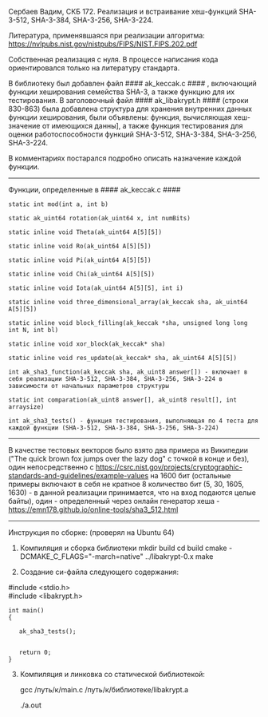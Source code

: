 Сербаев Вадим, СКБ 172. Реализация и встраивание хеш-функций SHA-3-512, SHA-3-384, SHA-3-256, SHA-3-224.

Литература, применявшаяся при реализации алгоритма: https://nvlpubs.nist.gov/nistpubs/FIPS/NIST.FIPS.202.pdf

Собственная реализация с нуля. В процессе написания кода ориентировался только на литературу стандарта.

В библиотеку был добавлен файл #### ak_keccak.c #### , включающий функции хеширования семейства SHA-3, а также функцию для их тестирования.
В заголовочный файл #### ak_libakrypt.h #### (строки 830-863) была добавлена структура для хранения внутренних данных функции хеширования, были объявлены: функция, вычисляющая хеш-значение от имеющихся данны], а также функция тестирования для оценки работоспособности функций SHA-3-512, SHA-3-384, SHA-3-256, SHA-3-224.  

В комментариях постарался подробно описать назначение каждой функции.

--------------------------------------------------------------------
Функции, определенные в #### ak_keccak.c ####

    static int mod(int a, int b)

    static ak_uint64 rotation(ak_uint64 x, int numBits) 

    static inline void Theta(ak_uint64 A[5][5])

    static inline void Ro(ak_uint64 A[5][5])

    static inline void Pi(ak_uint64 A[5][5])

    static inline void Chi(ak_uint64 A[5][5])

    static inline void Iota(ak_uint64 A[5][5], int i)

    static inline void three_dimensional_array(ak_keccak sha, ak_uint64 A[5][5])

    static inline void block_filling(ak_keccak *sha, unsigned long long int N, int bl)

    static inline void xor_block(ak_keccak* sha)

    static inline void res_update(ak_keccak* sha, ak_uint64 A[5][5])

    int ak_sha3_function(ak_keccak sha, ak_uint8 answer[]) - включает в себя реализации SHA-3-512, SHA-3-384, SHA-3-256, SHA-3-224 в зависимости от начальных параметров структуры

    static int comparation(ak_uint8 answer[], ak_uint8 result[], int arraysize)

    int ak_sha3_tests() - функция тестирования, выполняющая по 4 теста для каждой функции (SHA-3-512, SHA-3-384, SHA-3-256, SHA-3-224) 
    
--------------------------------------------------------------------
В качестве тестовых векторов было взято два примера из Википедии ("The quick brown fox jumps over the lazy dog" с точкой в конце и без), один непосредственно с https://csrc.nist.gov/projects/cryptographic-standards-and-guidelines/example-values на 1600 бит (остальные примеры включают в себя не кратное 8 количество бит (5, 30, 1605, 1630) - в данной реализации принимается, что на вход подаются целые байты), один - определенный через онлайн генератор хеша - https://emn178.github.io/online-tools/sha3_512.html 

--------------------------------------------------------------------

Инструкция по сборке: (проверял на Ubuntu 64)
1. Компиляция и сборка библиотеки
mkdir build
cd build
cmake -DCMAKE_C_FLAGS="-march=native" ../libakrypt-0.x
make

2. Создание си-файла следующего содержания:


#include <stdio.h>    
#include <libakrypt.h>

    int main()                  
    {                

       ak_sha3_tests();


       return 0;
    }
3. Компиляция и линковка со статической библиотекой:

    gcc /путь/к/main.c /путь/к/библиотеке/libakrypt.a

    ./a.out
